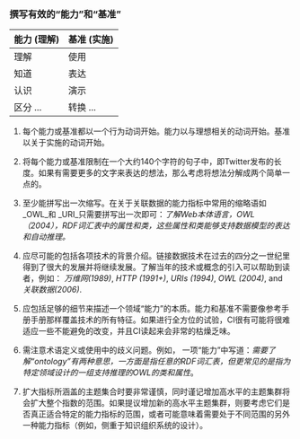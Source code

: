 ### 撰写有效的“能力”和“基准”

| 能力 (理解) | 基准 (实施) |
| ------------------- | --------------- |
| 理解         | 使用                   |
| 知道         | 表达                   |
| 认识         | 演示                   |
| 区分 ...     | 转换 ...               |

1. 每个能力或基准都以一个行为动词开始。能力以与理想相关的动词开始。基准以关于实施的动词开始。

1. 将每个能力或基准限制在一个大约140个字符的句子中，即Twitter发布的长度。如果有需要更多的文字来表达的想法，那么考虑将想法分解成两个简单一点的。

1. 至少能拼写出一次缩写。在关于关联数据的能力指标中常用的缩略语如 _OWL_和 _URI_只需要拼写出一次即可：_了解Web本体语言，OWL（2004），RDF词汇表中的属性和类，这些属性和类能够支持数据模型的表达和自动推理。_  

1. 应尽可能的包括各项技术的背景介绍。链接数据技术在过去的四分之一世纪里得到了很大的发展并将继续发展。了解当年的技术或概念的引入可以帮助到读者，例如： _万维网(1989)_, _HTTP (1991+)_, _URIs (1994)_, _OWL (2004)_, and _关联数据(2006)_.

1. 应包括足够的细节来描述一个领域“能力”的本质。能力和基准不需要像参考手册手册那样覆盖技术的所有特征。如果进行全方位的试验，CI很有可能将很难适应一些不能避免的改变，并且CI读起来会非常的枯燥乏味。

1. 需注意术语定义或使用中的歧义问题。例如， 一项“能力”中写道：_需要了解“ontology”有两种意思，一方面是指任意的RDF词汇表，但更常见的是指为特定领域设计的一组支持推理的OWL的类和属性_。

1. 扩大指标所涵盖的主题集合时要非常谨慎，同时谨记增加高水平的主题集群将会扩大整个指数的范围。如果提议增加新的高水平主题集群，则要考虑它们是否真正适合特定的能力指标的范围，或者可能意味着需要处于不同范围的另外一种能力指标（例如，侧重于知识组织系统的设计）。
